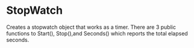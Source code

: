 # StopWatch
Creates a stopwatch object that works as a timer. There are 3 public functions to Start(), Stop(),and Seconds() which reports the total elapsed seconds.
